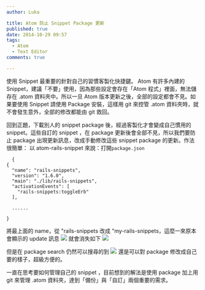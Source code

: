 ```yaml
---
author: Luka

title: Atom 防止 Snippet Package 更新
published: true
date: 2014-10-29 09:57
tags:
  - Atom
  - Text Editor
comments: true

---
```

  使用 Snippet 最重要的針對自己的習慣客製化快捷鍵。 Atom 有許多內建的 Snippet，建議「不要」使用，因為那些設定會存在「Atom 程式」裡面，無法儲存在 .atom 資料夾中。所以一旦 Atom 版本更新之後，全部的設定都會不見。如果要使用 Snippet 請使用 Package 安裝，這樣用 git 來控管 .atom 資料夾時，就不會發生意外，全部的修改都能由 git 救回。

  回到正題，下載別人的 snippet package 後，經過客製化才會變成自己慣用的 snippet。這些自訂的 snippet ，在 package 更新後會全部不見，所以我們要防止 package 出現更新訊息，改成手動修改這些 snippet package 的更新。作法很簡單：
  以 atom-rails-snippet 來說：打開`package.json`

```
  {
{
  "name": "rails-snippets",
  "version": "1.6.0",
  "main": "./lib/rails-snippets",
  "activationEvents": [
    "rails-snippets:toggleErb"
  ],

  ......

}
```
將最上面的 name，從 "rails-snippets 改成 "my-rails-snippets，這麼一來原本會顯示的 update 訊息
![](https://lh4.googleusercontent.com/Ek3vjV7b1lSugbidKFdlXsjovF0xg6Epx_1ivAO83g4=w1518-h502-no)
就會消失如下
![](https://lh3.googleusercontent.com/-kR4FkYAcxSw/VFC9gOxVPmI/AAAAAAAADKI/dH8R_9SpKys/w1518-h454-no/Screen%2BShot%2B2014-10-29%2Bat%2B18.10.42.png)

但是在 package search 仍然可以搜尋的到
![](https://lh6.googleusercontent.com/-vBJhu5pfLLo/VFC9f_VEzGI/AAAAAAAADKM/u-nHOLV0jwI/w554-h850-no/Screen%2BShot%2B2014-10-29%2Bat%2B18.10.57.png)
還是可以對 package 修改成自己要的樣子，超級方便的。

一直在思考要如何管理自己的 snippet ，目前想到的解法是使用 package 加上用 git 來管理 .atom 資料夾，達到「備份」與「自訂」兩個重要的需求。